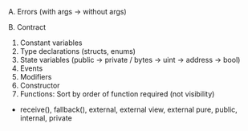 A. Errors (with args -> without args)

B. Contract

1. Constant variables
2. Type declarations (structs, enums)
3. State variables (public -> private / bytes -> uint -> address -> bool)
4. Events
5. Modifiers
6. Constructor
7. Functions: Sort by order of function required (not visibility)

- receive(), fallback(), external, external view, external pure, public, internal, private
